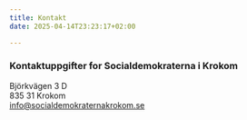 ```yaml
---
title: Kontakt
date: 2025-04-14T23:23:17+02:00

---
```


### Kontaktuppgifter for Socialdemokraterna i Krokom

Björkvägen 3 D  
835 31 Krokom  
<info@socialdemokraternakrokom.se>
